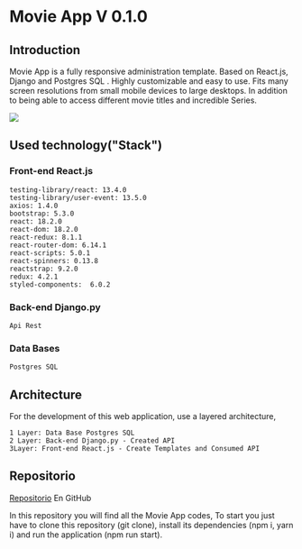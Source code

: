 # Movie App V 0.1.0

## Introduction
Movie App is a fully responsive administration template. Based on React.js, Django and Postgres SQL . Highly customizable and easy to use. Fits many screen resolutions from small mobile devices to large desktops. In addition to being able to access different movie titles and incredible Series.

![](https://i.ibb.co/qJzjYks/Movie-App.png)

## Used technology("Stack")

### Front-end React.js
	testing-library/react: 13.4.0
    testing-library/user-event: 13.5.0
    axios: 1.4.0
    bootstrap: 5.3.0
    react: 18.2.0
    react-dom: 18.2.0
    react-redux: 8.1.1
    react-router-dom: 6.14.1
    react-scripts: 5.0.1
    react-spinners: 0.13.8
    reactstrap: 9.2.0
    redux: 4.2.1
    styled-components:  6.0.2

### Back-end Django.py
	Api Rest
### Data Bases
	Postgres SQL

## Architecture
For the development of this web application, use a layered architecture,

	1 Layer: Data Base Postgres SQL
	2 Layer: Back-end Django.py - Created API
	3Layer: Front-end React.js - Create Templates and Consumed API

## Repositorio

[Repositorio](https://github.com/Serpa9612/movies-app "Repositorio") En GitHub

In this repository you will find all the Movie App codes, To start you just have to clone this repository (git clone), install its dependencies (npm i, yarn i) and run the application (npm run start).
